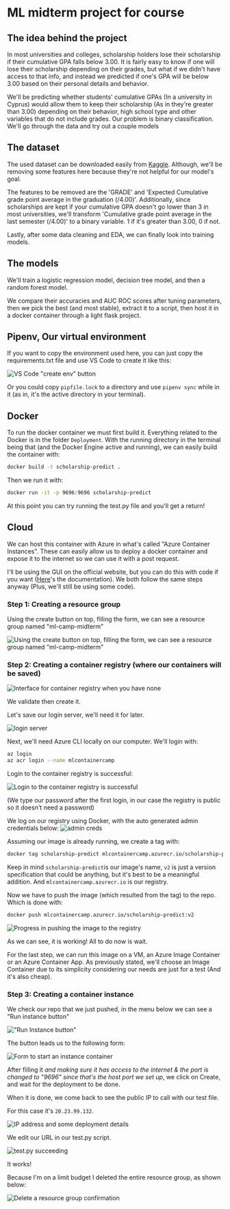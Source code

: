 # ML midterm project for course

## The idea behind the project

In most universities and colleges, scholarship holders lose their scholarship if their cumulative GPA falls below 3.00. It is fairly easy to know if one will lose their scholarship depending on their grades, but what if we didn't have access to that info, and instead we predicted if one's GPA will be below 3.00 based on their personal details and behavior.  

We'll be predicting whether students' cumulative GPAs (In a university in Cyprus) would allow them to keep their scholarship (As in they're greater than 3.00) depending on their behavior, high school type and other variables that do not include grades. Our problem is binary classification. We'll go through the data and try out a couple models

## The dataset

The used dataset can be downloaded easily from [Kaggle](https://www.kaggle.com/datasets/joebeachcapital/students-performance/data). Although, we'll be removing some features here because they're not helpful for our model's goal.

The features to be removed are the 'GRADE' and 'Expected Cumulative grade point average in the graduation (/4.00)'. Additionally, since scholarships are kept if your cumulative GPA doesn't go lower than 3 in most universities, we'll transform 'Cumulative grade point average in the last semester (/4.00)' to a binary variable. 1 if it's greater than 3.00, 0 if not.

Lastly, after some data cleaning and EDA, we can finally look into training models.

## The models

We'll train a logistic regression model, decision tree model, and then a random forest model.

We compare their accuracies and AUC ROC scores after tuning parameters, then we pick the best (and most stable), extract it to a script, then host it in a docker container through a light flask project.

## Pipenv, Our virtual environment

If you want to copy the environment used here, you can just copy the requirements.txt file and use VS Code to create it like this:

![VS Code "create env" button](image-5.png)

Or you could copy `pipfile.lock` to a directory and use `pipenv sync` while in it (as in, it's the active directory in your terminal).

## Docker

To run the docker container we must first build it. Everything related to the Docker is in the folder `Deployment`. With the running directory in the terminal being that (and the Docker Engine active and running), we can easily build the container with:

```Bash
docker build -t scholarship-predict .
```

Then we run it with:

```Bash
docker run -it -p 9696:9696 scholarship-predict
```

At this point you can try running the test.py file and you'll get a return!

## Cloud

We can host this container with Azure in what's called "Azure Container Instances". These can easily allow us to deploy a docker container and expose it to the internet so we can use it with a post request.

I'll be using the GUI on the official website, but you can do this with code if you want ([Here](https://learn.microsoft.com/en-us/azure/container-instances/container-instances-tutorial-prepare-app)'s the documentation). We both follow the same steps anyway (Plus, we'll still be using some code).

### Step 1: Creating a resource group

Using the create button on top, filling the form, we can see a resource group named "ml-camp-midterm"

![Using the create button on top, filling the form, we can see a resource group named "ml-camp-midterm"](image.png)

### Step 2: Creating a container registry (where our containers will be saved)

![Interface for container registry when you have none](image-2.png)

We validate then create it.

Let's save our login server, we'll need it for later.

![login server](image-6.png)

Next, we'll need Azure CLI locally on our computer. We'll login with:

```Bash
az login
az acr login --name mlcontainercamp
```

Login to the container registry is successful:

![Login to the container registry is successful](image-7.png)

(We type our password after the first login, in our case the registry is public so it doesn't need a password)

We log on our registry using Docker, with the auto generated admin credentials below:
![admin creds](image-3.png)

Assuming our image is already running, we create a tag with:

```Bash
docker tag scholarship-predict mlcontainercamp.azurecr.io/scholarship-predict:v2
```

Keep in mind `scholarship-predict`is our image's name, `v2` is just a version specification that could be anything, but it's best to be a meaningful addition. And `mlcontainercamp.azurecr.io` is our registry.

Now we have to push the image (which resulted from the tag) to the repo. Which is done with:

```Bash
docker push mlcontainercamp.azurecr.io/scholarship-predict:v2
```

![Progress in pushing the image to the registry](image-8.png)

As we can see, it is working! All to do now is wait.

For the last step, we can run this image on a VM, an Azure Image Container or an Azure Container App. As previously stated, we'll choose an Image Container due to its simplicity considering our needs are just for a test (And it's also cheap).

### Step 3: Creating a container instance

We check our repo that we just pushed, in the menu below we can see a "Run instance button"

!["Run Instance button"](image-9.png)

The button leads us to the following form:

![Form to start an instance container](image-13.png)

After filling it _and making sure it has access to the internet & the port is changed to "9696" since that's the host port we set up_, we click on Create, and wait for the deployment to be done.

When it is done, we come back to see the public IP to call with our test file.

For this case it's `20.23.99.132`.

![IP address and some deployment details](image-12.png)

We edit our URL in our test.py script.

![test.py succeeding](image-14.png)

It works!

Because I'm on a limit budget I deleted the entire resource group, as shown below:

![Delete a resource group confirmation](image-1.png)
